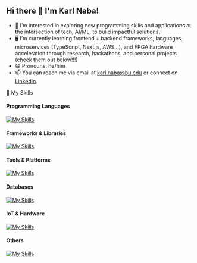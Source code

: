 ## Hi there 👋 I'm Karl Naba!

- 👀  I’m interested in exploring new programming skills and applications at the intersection of tech, AI/ML, to build impactful solutions.  
- 🖥️ I’m currently learning frontend + backend frameworks, languages, microservices (TypeScript, Next.js, AWS...), and FPGA hardware acceleration through research, hackathons, and personal projects (check them out below!!!) 
- 😄 Pronouns: he/him  
- 📫 You can reach me via email at [karl.naba@bu.edu](mailto:karl.naba@bu.edu) or connect on [LinkedIn](https://www.linkedin.com/in/karl-naba/).

🔧 My Skills
#### Programming Languages
[![My Skills](https://skillicons.dev/icons?i=c,cpp,cs,java,js,py,ts,html,css)](https://skillicons.dev)

#### Frameworks & Libraries
[![My Skills](https://skillicons.dev/icons?i=react,nextjs,spring,django,flask,express,bootstrap,fastapi,pytorch,tensorflow)](https://skillicons.dev)

#### Tools & Platforms
[![My Skills](https://skillicons.dev/icons?i=git,github,visualstudio,vscode,npm,docker,azure,gcp)](https://skillicons.dev)

#### Databases
[![My Skills](https://skillicons.dev/icons?i=mysql,sqlite,mongodb)](https://skillicons.dev)

#### IoT & Hardware
[![My Skills](https://skillicons.dev/icons?i=arduino,raspberrypi,wasm)](https://skillicons.dev)

#### Others
[![My Skills](https://skillicons.dev/icons?i=discord,gmail,cloudflare)](https://skillicons.dev)

<!--
**Karlnaba/Karlnaba** is a ✨ _special_ ✨ repository because its `README.md` (this file) appears on your GitHub profile.

Here are some ideas to get you started:

- 👀 I’m interested in exploring new programming skills and applications at the intersection of tech, AI/ML
- 🌱 I’m currently learning frontend + backend frameworks, languages, and microservices (TypeScript, Next.js, AWS...) through Hackathons and personal projects (check them out below!!!)
- 👯 I’m looking to collaborate on ...
- 🤔 I’m looking for help with ...
- 💬 Ask me about ...
- 📫 How to reach me: ...
- 😄 Pronouns: he/him
- ⚡ Fun fact: I am trilingual!
-->

